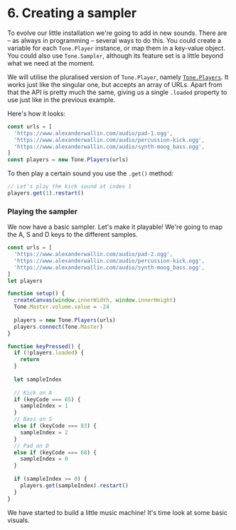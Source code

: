 # 6. Creating a sampler

To evolve our little installation we're going to add in new sounds. There are – as always in programming – several ways to do this. You could create a variable for each `Tone.Player` instance, or map them in a key-value object. You could also use `Tone.Sampler`, although its feature set is a little beyond what we need at the moment.

We will utilise the pluralised version of `Tone.Player`, namely [`Tone.Players`](https://tonejs.github.io/docs/13.8.25/Players). It works just like the singular one, but accepts an array of URLs. Apart from that the API is pretty much the same, giving us a single `.loaded` property to use just like in the previous example.

Here's how it looks:

```javascript
const urls = [
  'https://www.alexanderwallin.com/audio/pad-1.ogg',
  'https://www.alexanderwallin.com/audio/percussion-kick.ogg',
  'https://www.alexanderwallin.com/audio/synth-moog_bass.ogg',
]
const players = new Tone.Players(urls)
```

To then play a certain sound you use the `.get()` method:

```javascript
// Let's play the kick sound at index 1
players.get(1).restart()
```

### Playing the sampler

We now have a basic sampler. Let's make it playable! We're going to map the A, S and D keys to the different samples.

```javascript
const urls = [
  'https://www.alexanderwallin.com/audio/pad-2.ogg',
  'https://www.alexanderwallin.com/audio/percussion-kick.ogg',
  'https://www.alexanderwallin.com/audio/synth-moog_bass.ogg',
]
let players

function setup() {
  createCanvas(window.innerWidth, window.innerHeight)
  Tone.Master.volume.value = -24
  
  players = new Tone.Players(urls)
  players.connect(Tone.Master)
}

function keyPressed() {
  if (!players.loaded) {
    return
  }
    
  let sampleIndex
  
  // Kick on A
  if (keyCode === 65) {
    sampleIndex = 1
  }
  // Bass on S
  else if (keyCode === 83) {
    sampleIndex = 2
  }
  // Pad on D
  else if (keyCode === 68) {
    sampleIndex = 0
  }
  
  if (sampleIndex >= 0) {
    players.get(sampleIndex).restart()
  }
}
```

We have started to build a little music machine! It's time look at some basic visuals.

